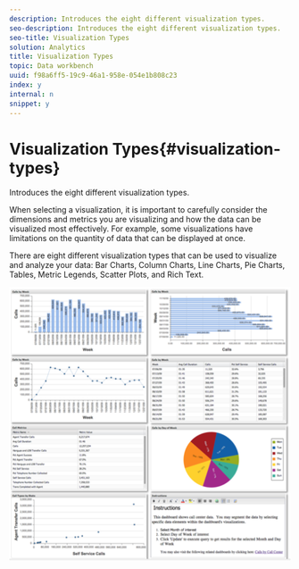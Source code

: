 ```yaml
---
description: Introduces the eight different visualization types.
seo-description: Introduces the eight different visualization types.
seo-title: Visualization Types
solution: Analytics
title: Visualization Types
topic: Data workbench
uuid: f98a6ff5-19c9-46a1-958e-054e1b808c23
index: y
internal: n
snippet: y
---
```


# Visualization Types{#visualization-types}

Introduces the eight different visualization types.

When selecting a visualization, it is important to carefully consider the dimensions and metrics you are visualizing and how the data can be visualized most effectively. For example, some visualizations have limitations on the quantity of data that can be displayed at once.

There are eight different visualization types that can be used to visualize and analyze your data: Bar Charts, Column Charts, Line Charts, Pie Charts, Tables, Metric Legends, Scatter Plots, and Rich Text.

![](assets/visualization_types.png)

